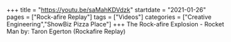 +++
title = "https://youtu.be/saMahKDVdzk"
startdate = "2021-01-26"
pages = ["Rock-afire Replay"]
tags = ["Videos"]
categories = ["Creative Engineering","ShowBiz Pizza Place"]
+++
The Rock-afire Explosion - Rocket Man by: Taron Egerton (Rockafire Replay)

